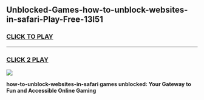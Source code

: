 
## Unblocked-Games-how-to-unblock-websites-in-safari-Play-Free-13l51
<h3>
<a href="https://premium76.site?title=how-to-unblock-websites-in-safari&ref=10A">CLICK TO PLAY</a></h3>
<hr>

<h3>
<a href="https://premium76.site?title=how-to-unblock-websites-in-safari&ref=10A">CLICK 2 PLAY</a>
  
</h3>

<a href="https://premium76.site?title=how-to-unblock-websites-in-safari&ref=10A"><img src="https://clearcache.store/games.png"></a>


**how-to-unblock-websites-in-safari games unblocked: Your Gateway to Fun and Accessible Online Gaming**
